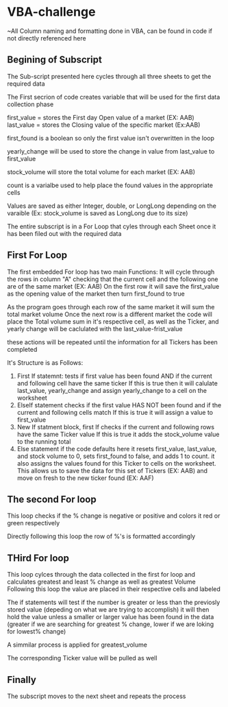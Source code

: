 # VBA-challenge

~All Column naming and formatting done in VBA, can be found in code if not directly referenced here

Begining of Subscript
------------------------
The Sub-script presented here cycles through all three sheets to get the required data

The First secrion of code creates variable that will be used for the first data collection phase

first_value = stores the First day Open value of a market (EX: AAB)
last_value = stores the Closing value of the specific market (Ex:AAB)

first_found is a boolean so only the first value isn't overwritten in the loop


yearly_change will be used to store the change in value from last_value to first_value

stock_volume will store the total volume for each market (EX: AAB)


count is a varialbe used to help place the found values in the appropriate cells

Values are saved as either Integer, double, or LongLong depending on the varaible (Ex: stock_volume is saved as LongLong due to its size)

The entire subscript is in a For Loop that cyles through each Sheet once it has been filed out with the required data


First For Loop
---------------
The first embedded For loop has two main Functions:
  It will cycle through the rows in column "A" checking that the current cell and the following one are of the same market (EX: AAB)
  On the first row it will save the first_value as the opening value of the market then turn first_found to true
  
  As the program goes through each row of the same market it will sum the total market volume 
  Once the next row is a different market the code will place the Total volume sum in it's respective cell, as well as the Ticker, and yearly change will be caclulated with the last_value-frist_value
  
 these actions will be repeated until the information for all Tickers has been completed 
 
 
 It's Structure is as Follows:
  1. First If statemnt: tests if first value has been found AND if the current and following cell have the same ticker
      If this is true then it will calulate last_value, yearly_change and assign yearly_change to a cell on the worksheet
  2. ElseIf statement checks if the first value HAS NOT been found and if the current and following cells match
       If this is true it will assign a value to first_value 
  3. New If statment block, first If checks if the current and following rows have the same Ticker value
        If this is true it adds the stock_volume value to the running total
  4. Else statement 
      if the code defaults here it resets first_value, last_value, and stock volume to 0, sets first_found to false, and adds 1 to count. it also assigns the values found for this Ticker to cells on the worksheet. This allows us to save the data for this set of Tickers (EX: AAB) and move on fresh to the new ticker found (EX: AAF)


The second For loop 
-------------------
This loop checks if the % change is negative or positive and colors it red or green respectively

Directly following this loop the row of %'s is formatted accordingly


THird For loop
-----------------
This loop cylces through the data collected in the first for loop and calculates greatest and least % change as well as greatest Volume
Following this loop the value are placed in their respective cells and labeled

The if statements will test if the number is greater or less than the previosly stored value (depeding on what we are trying to accomplish)
it will then hold the value unless a smaller or larger value has been found in the data (greater if we are searching for greatest % change, lower if we are loking for lowest% change)

A simmilar process is applied for greatest_volume

The corresponding Ticker value will be pulled as well


Finally
---------

The subscript moves to the next sheet and repeats the process
